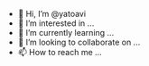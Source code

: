 - 👋 Hi, I’m @yatoavi
- 👀 I’m interested in ...
- 🌱 I’m currently learning ...
- 💞️ I’m looking to collaborate on ...
- 📫 How to reach me ...

<!---
yatoavi/yatoavi is a ✨ special ✨ repository because its `README.md` (this file) appears on your GitHub profile.
You can click the Preview link to take a look at your changes.
--->
